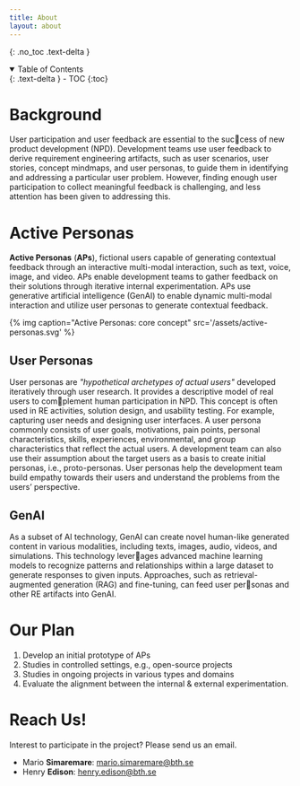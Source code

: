 ```yaml
---
title: About
layout: about
---
```


{: .no_toc .text-delta }

<details open markdown="block">
  <summary>
    Table of Contents
  </summary>
  {: .text-delta }
- TOC
{:toc}
</details>


# Background

User participation and user feedback are essential to the suc￾cess of new product development (NPD). Development teams use user feedback to derive requirement engineering artifacts, such as user scenarios, user stories, concept mindmaps, and user personas, to guide them in identifying and addressing a particular user problem. However, finding enough user participation to collect meaningful feedback is challenging, and less attention has been given to addressing this.



# Active Personas

**Active Personas** (**APs**), fictional users capable of generating contextual feedback through an interactive multi-modal interaction, such as text, voice, image, and video. APs enable development teams to gather feedback on their solutions through iterative internal experimentation. APs use generative artificial intelligence (GenAI) to enable dynamic multi-modal interaction and utilize user personas to generate contextual feedback.

{% img caption="Active Personas: core concept" src='/assets/active-personas.svg' %}

## User Personas

User personas are *"hypothetical archetypes of actual users"* developed iteratively through user research. It provides a descriptive model of real users to com￾plement human participation in NPD. This concept is often used in RE activities, solution design, and usability testing. For example, capturing user needs and designing user interfaces. A user persona commonly consists of user goals, motivations, pain points, personal characteristics, skills, experiences, environmental, and group characteristics that reflect the actual users. A development team can also use their assumption about the target users as a basis to create initial personas, i.e., proto-personas. User personas help the development team build empathy towards their users and understand the problems from the users’ perspective.

## GenAI

As a subset of AI technology, GenAI can create novel human-like generated content in various modalities, including texts, images, audio, videos, and simulations. This technology lever￾ages advanced machine learning models to recognize patterns and relationships within a large dataset to generate responses to given inputs. Approaches, such as retrieval-augmented generation (RAG) and fine-tuning, can feed user per￾sonas and other RE artifacts into GenAI.


# Our Plan

1. Develop an initial prototype of APs
2. Studies in controlled settings, e.g., open-source projects
3. Studies in ongoing projects in various types and domains
4. Evaluate the alignment between the internal & external experimentation.


# Reach Us!

Interest to participate in the project? Please send us an email.
+ Mario **Simaremare**: <mario.simaremare@bth.se>
+ Henry **Edison**: <henry.edison@bth.se>
